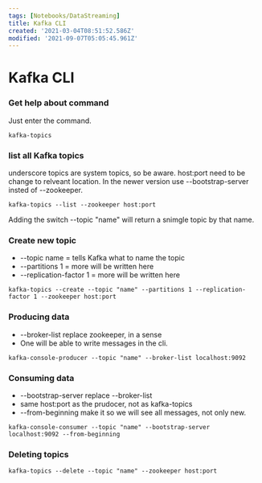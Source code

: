 ```yaml
---
tags: [Notebooks/DataStreaming]
title: Kafka CLI
created: '2021-03-04T08:51:52.586Z'
modified: '2021-09-07T05:05:45.961Z'
---
```


# Kafka CLI


### Get help about command

Just enter the command.

```shell
kafka-topics
```

### list all Kafka topics

underscore topics are system topics, so be aware. host:port need to be change to relveant location.
In the newer version use --bootstrap-server insted of --zookeeper.

```shell
kafka-topics --list --zookeeper host:port
```

Adding the switch --topic "name" will return a snimgle topic by that name.


### Create new topic

* --topic name = tells Kafka what to name the topic
* --partitions 1 = more will be written here
* --replication-factor 1 = more will be written here


```shell
kafka-topics --create --topic "name" --partitions 1 --replication-factor 1 --zookeeper host:port
```

### Producing data

* --broker-list replace zookeeper, in a sense
* One will be able to write messages in the cli.


```shell
kafka-console-producer --topic "name" --broker-list localhost:9092
```

### Consuming data

* --bootstrap-server replace --broker-list
* same host:port as the prudocer, not as kafka-topics
* --from-beginning make it so we will see all messages, not only new.


```shell
kafka-console-consumer --topic "name" --bootstrap-server localhost:9092 --from-beginning
```

### Deleting topics


```shell
kafka-topics --delete --topic "name" --zookeeper host:port
```
